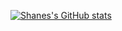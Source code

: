 [![Shanes's GitHub stats](https://github-readme-stats.vercel.app/api?username=shanopow)](https://github.com/shanopow/github-readme-stats)

